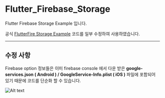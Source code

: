 # Flutter_Firebase_Storage

Flutter Firebase Storage Example 입니다.

공식 [FlutterFire Storage Example](https://github.com/FirebaseExtended/flutterfire/blob/master/packages/firebase_storage/example/lib/main.dart
) 코드를 일부 수정하여 사용하였습니다.

***

## 수정 사항

Firebase option 정보들은 이미 firebase console 에서 다운 받은
**google-services.json ( Android ) / GoogleService-Info.plist ( iOS )**
파일에 포함되어 있기 때문에 코드를 단순화 할 수 있습니다.

![Alt text](/path/to/img.jpg)

